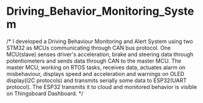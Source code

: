 # Driving_Behavior_Monitoring_System

/*  I developed a Driving Behaviour Monitoring and Alert System using two STM32 as MCUs communicating through CAN bus protocol. One MCU(slave) senses driver's acceleration, 
brake and steering data through potentiometers and sends data through CAN to the master MCU. The master MCU, working on RTOS tasks, receives data, actuates alarm on misbehaviour,
displays speed and acceleration and warnings on OLED display(I2C protocols) and transmits serially some data to ESP32(UART protocol). The ESP32 transmits it to cloud and monitored
behavior is visible on Thingsboard Dashboard. */

